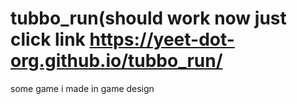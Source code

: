 # tubbo_run(should work now just click link  https://yeet-dot-org.github.io/tubbo_run/ 
some game i made in game design 
